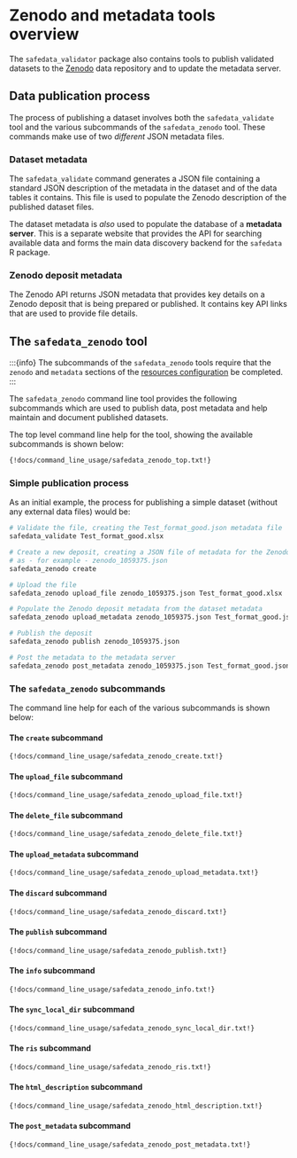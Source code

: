 # Zenodo and metadata tools overview

The `safedata_validator` package also contains tools to publish validated
datasets to the [Zenodo](https://zenodo.org) data repository and to update
the metadata server.

## Data publication process

The process of publishing a dataset involves both the `safedata_validate` tool
and the various subcommands of the `safedata_zenodo` tool. These commands make
use of two _different_ JSON metadata files.

### Dataset metadata

The `safedata_validate` command generates a JSON file containing a standard JSON
description of the metadata in the dataset and of the data tables it contains.
This file is used to populate the Zenodo description of the published dataset
files.

The dataset metadata is _also_ used to populate the database of a **metadata
server**. This is a separate website that provides the API for searching
available data and forms the main data discovery backend for the `safedata` R
package.

### Zenodo deposit metadata

The Zenodo API returns JSON metadata that provides key details on a Zenodo
deposit that is being prepared or published. It contains key API links that are
used to provide file details.

## The `safedata_zenodo` tool

:::{info}
The subcommands of the `safedata_zenodo` tools require that the `zenodo`  and `metadata`
sections of the [resources configuration](../install/configuration.md#zenodo) be
completed.
:::

The `safedata_zenodo` command line tool provides the following subcommands which
are used to publish data, post metadata and help maintain and document published
datasets.

The top level command line help for the tool, showing the available subcommands
is shown below:

```sh
{!docs/command_line_usage/safedata_zenodo_top.txt!}
```

### Simple publication process

As an initial example, the process for publishing a simple dataset
(without any external data files) would be:

```sh
# Validate the file, creating the Test_format_good.json metadata file
safedata_validate Test_format_good.xlsx

# Create a new deposit, creating a JSON file of metadata for the Zenodo deposit
# as - for example - zenodo_1059375.json
safedata_zenodo create

# Upload the file
safedata_zenodo upload_file zenodo_1059375.json Test_format_good.xlsx

# Populate the Zenodo deposit metadata from the dataset metadata
safedata_zenodo upload_metadata zenodo_1059375.json Test_format_good.json

# Publish the deposit
safedata_zenodo publish zenodo_1059375.json

# Post the metadata to the metadata server
safedata_zenodo post_metadata zenodo_1059375.json Test_format_good.json

```

### The `safedata_zenodo` subcommands

The command line help for each of the various subcommands is shown below:

#### The `create` subcommand

```sh
{!docs/command_line_usage/safedata_zenodo_create.txt!}
```

#### The `upload_file` subcommand

```sh
{!docs/command_line_usage/safedata_zenodo_upload_file.txt!}
```

#### The `delete_file` subcommand

```sh
{!docs/command_line_usage/safedata_zenodo_delete_file.txt!}
```

#### The `upload_metadata` subcommand

```sh
{!docs/command_line_usage/safedata_zenodo_upload_metadata.txt!}
```

#### The `discard` subcommand

```sh
{!docs/command_line_usage/safedata_zenodo_discard.txt!}
```

#### The `publish` subcommand

```sh
{!docs/command_line_usage/safedata_zenodo_publish.txt!}
```

#### The `info` subcommand

```sh
{!docs/command_line_usage/safedata_zenodo_info.txt!}
```

#### The `sync_local_dir` subcommand

```sh
{!docs/command_line_usage/safedata_zenodo_sync_local_dir.txt!}
```

#### The `ris` subcommand

```sh
{!docs/command_line_usage/safedata_zenodo_ris.txt!}
```

#### The `html_description` subcommand

```sh
{!docs/command_line_usage/safedata_zenodo_html_description.txt!}
```

#### The `post_metadata` subcommand

```sh
{!docs/command_line_usage/safedata_zenodo_post_metadata.txt!}
```
